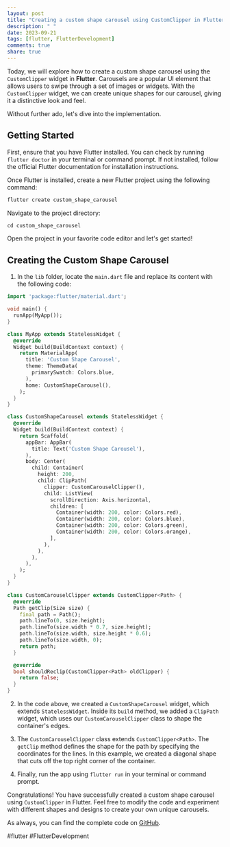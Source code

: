 ```yaml
---
layout: post
title: "Creating a custom shape carousel using CustomClipper in Flutter"
description: " "
date: 2023-09-21
tags: [flutter, FlutterDevelopment]
comments: true
share: true
---
```


Today, we will explore how to create a custom shape carousel using the `CustomClipper` widget in **Flutter**. Carousels are a popular UI element that allows users to swipe through a set of images or widgets. With the `CustomClipper` widget, we can create unique shapes for our carousel, giving it a distinctive look and feel.

Without further ado, let's dive into the implementation.

## Getting Started

First, ensure that you have Flutter installed. You can check by running `flutter doctor` in your terminal or command prompt. If not installed, follow the official Flutter documentation for installation instructions.

Once Flutter is installed, create a new Flutter project using the following command:

```dart
flutter create custom_shape_carousel
```

Navigate to the project directory:

```dart
cd custom_shape_carousel
```

Open the project in your favorite code editor and let's get started!

## Creating the Custom Shape Carousel

1. In the `lib` folder, locate the `main.dart` file and replace its content with the following code:

```dart
import 'package:flutter/material.dart';

void main() {
  runApp(MyApp());
}

class MyApp extends StatelessWidget {
  @override
  Widget build(BuildContext context) {
    return MaterialApp(
      title: 'Custom Shape Carousel',
      theme: ThemeData(
        primarySwatch: Colors.blue,
      ),
      home: CustomShapeCarousel(),
    );
  }
}

class CustomShapeCarousel extends StatelessWidget {
  @override
  Widget build(BuildContext context) {
    return Scaffold(
      appBar: AppBar(
        title: Text('Custom Shape Carousel'),
      ),
      body: Center(
        child: Container(
          height: 200,
          child: ClipPath(
            clipper: CustomCarouselClipper(),
            child: ListView(
              scrollDirection: Axis.horizontal,
              children: [
                Container(width: 200, color: Colors.red),
                Container(width: 200, color: Colors.blue),
                Container(width: 200, color: Colors.green),
                Container(width: 200, color: Colors.orange),
              ],
            ),
          ),
        ),
      ),
    );
  }
}

class CustomCarouselClipper extends CustomClipper<Path> {
  @override
  Path getClip(Size size) {
    final path = Path();
    path.lineTo(0, size.height);
    path.lineTo(size.width * 0.7, size.height);
    path.lineTo(size.width, size.height * 0.6);
    path.lineTo(size.width, 0);
    return path;
  }

  @override
  bool shouldReclip(CustomClipper<Path> oldClipper) {
    return false;
  }
}
```

2. In the code above, we created a `CustomShapeCarousel` widget, which extends `StatelessWidget`. Inside its `build` method, we added a `ClipPath` widget, which uses our `CustomCarouselClipper` class to shape the container's edges.

3. The `CustomCarouselClipper` class extends `CustomClipper<Path>`. The `getClip` method defines the shape for the path by specifying the coordinates for the lines. In this example, we created a diagonal shape that cuts off the top right corner of the container.

4. Finally, run the app using `flutter run` in your terminal or command prompt.

Congratulations! You have successfully created a custom shape carousel using `CustomClipper` in Flutter. Feel free to modify the code and experiment with different shapes and designs to create your own unique carousels.

As always, you can find the complete code on [GitHub](https://github.com/flutter/custom_shape_carousel).

#flutter #FlutterDevelopment
